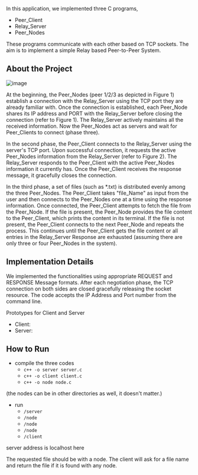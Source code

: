 In this application, we implemented three C programs,
- Peer_Client
- Relay_Server
- Peer_Nodes

These programs communicate with each other based on TCP sockets. The aim is to implement a simple Relay based Peer-to-Peer System.

## About the Project

![image](https://user-images.githubusercontent.com/88557062/232182601-92118620-9e5e-4763-92e2-979cd46e85b2.png)

At the beginning, the Peer_Nodes (peer 1/2/3 as depicted in Figure 1) establish a connection with the Relay_Server using the TCP port they are already familiar with. Once the connection is established, each Peer_Node shares its IP address and PORT with the Relay_Server before closing the connection (refer to Figure 1). The Relay_Server actively maintains all the received information. Now the Peer_Nodes act as servers and wait for Peer_Clients to connect (phase three).

In the second phase, the Peer_Client connects to the Relay_Server using the server's TCP port. Upon successful connection, it requests the active Peer_Nodes information from the Relay_Server (refer to Figure 2). The Relay_Server responds to the Peer_Client with the active Peer_Nodes information it currently has. Once the Peer_Client receives the response message, it gracefully closes the connection.

In the third phase, a set of files (such as *.txt) is distributed evenly among the three Peer_Nodes. The Peer_Client takes "file_Name" as input from the user and then connects to the Peer_Nodes one at a time using the response information. Once connected, the Peer_Client attempts to fetch the file from the Peer_Node. If the file is present, the Peer_Node provides the file content to the Peer_Client, which prints the content in its terminal. If the file is not present, the Peer_Client connects to the next Peer_Node and repeats the process. This continues until the Peer_Client gets the file content or all entries in the Relay_Server Response are exhausted (assuming there are only three or four Peer_Nodes in the system).

## Implementation Details

We implemented the functionalities using appropriate REQUEST and RESPONSE Message formats. After each negotiation phase, the TCP connection on both sides are closed gracefully releasing the socket resource. The code accepts the IP Address and Port number from the command line.

Prototypes for Client and Server
- Client: <executable code><Server IP Address><Server Port number>
- Server: <executable code><Server Port number>

## How to Run

- compile the three codes
  - `c++ -o server server.c`
  - `c++ -o client client.c`
  - `c++ -o node node.c`

(the nodes can be in other directories as well, it doesn't matter.)
- run 
  - `/server`
  - `/node`
  - `/node`
  - `/node`
  - `/client`

server address is localhost here

The requested file should be with a node. The client will ask for a file name and return the file if it is found with any node.
